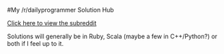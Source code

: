 #My /r/dailyprogrammer Solution Hub

[Click here to view the subreddit](https://dailyprogrammer.reddit.com)

Solutions will generally be in Ruby, Scala (maybe a few in C++/Python?) or both if I feel up to it.
